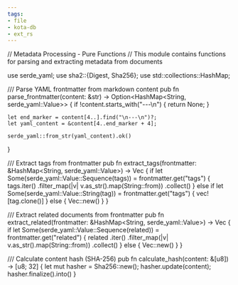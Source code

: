 ```yaml
---
tags:
- file
- kota-db
- ext_rs
---
```

// Metadata Processing - Pure Functions
// This module contains functions for parsing and extracting metadata from documents

use serde_yaml;
use sha2::{Digest, Sha256};
use std::collections::HashMap;

/// Parse YAML frontmatter from markdown content
pub fn parse_frontmatter(content: &str) -> Option<HashMap<String, serde_yaml::Value>> {
    if !content.starts_with("---\n") {
        return None;
    }

    let end_marker = content[4..].find("\n---\n")?;
    let yaml_content = &content[4..end_marker + 4];

    serde_yaml::from_str(yaml_content).ok()
}

/// Extract tags from frontmatter
pub fn extract_tags(frontmatter: &HashMap<String, serde_yaml::Value>) -> Vec<String> {
    if let Some(serde_yaml::Value::Sequence(tags)) = frontmatter.get("tags") {
        tags.iter()
            .filter_map(|v| v.as_str().map(String::from))
            .collect()
    } else if let Some(serde_yaml::Value::String(tag)) = frontmatter.get("tags") {
        vec![tag.clone()]
    } else {
        Vec::new()
    }
}

/// Extract related documents from frontmatter
pub fn extract_related(frontmatter: &HashMap<String, serde_yaml::Value>) -> Vec<String> {
    if let Some(serde_yaml::Value::Sequence(related)) = frontmatter.get("related") {
        related
            .iter()
            .filter_map(|v| v.as_str().map(String::from))
            .collect()
    } else {
        Vec::new()
    }
}

/// Calculate content hash (SHA-256)
pub fn calculate_hash(content: &[u8]) -> [u8; 32] {
    let mut hasher = Sha256::new();
    hasher.update(content);
    hasher.finalize().into()
}
